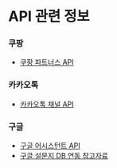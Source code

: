# API 관련 정보

### 쿠팡

* [쿠팡 파트너스 API](https://partners.coupang.com/#help/open-api)

### 카카오톡

* [카카오톡 채널 API](https://developers.kakao.com/docs/latest/ko/index)

### 구글

* [구글 어시스턴트 API](https://developers.google.com/apps-script?hl=ko)
* [구글 설문지 DB 연동 참고자료](https://min9nim.vercel.app/2020-11-30-google-form-script/)
